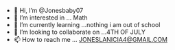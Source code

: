 - 👋 Hi, I’m @Jonesbaby07
- 👀 I’m interested in ... Math
- 🌱 I’m currently learning ...nothing i am out of school
- 💞️ I’m looking to collaborate on ...4TH OF JULY
- 📫 How to reach me ... JONESLANICIA4@GMAIL.COM

<!---
Jonesbaby07/Jonesbaby07 is a ✨ special ✨ repository because its `README.md` (this file) appears on your GitHub profile.
You can click the Preview link to take a look at your changes.
--->
